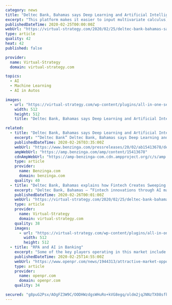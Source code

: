 ```yaml
---
category: news
title: "Deltec Bank, Bahamas says Deep Learning and Artificial Intelligence in Changing Data Analysis Field"
excerpt: "This platform makes it easier to input multivariate calculus, linear algebra, and statistics probability in useful ways. The algorithms used for deep learning and artificial intelligence use neural networks to discover the associations between the input and output layers. Between the data and the predictable solution sits a hidden layer (or ..."
publishedDateTime: 2020-02-25T00:00:00Z
webUrl: "https://virtual-strategy.com/2020/02/25/deltec-bank-bahamas-says-deep-learning-and-artificial-intelligence-in-changing-data-analysis-field/"
type: article
quality: 42
heat: 42
published: false

provider:
  name: Virtual-Strategy
  domain: virtual-strategy.com

topics:
  - AI
  - Machine Learning
  - AI in Autos

images:
  - url: "https://virtual-strategy.com/wp-content/plugins/all-in-one-seo-pack/images/default-user-image.png"
    width: 512
    height: 512
    title: "Deltec Bank, Bahamas says Deep Learning and Artificial Intelligence in Changing Data Analysis Field"

related:
  - title: "Deltec Bank, Bahamas says Deep Learning and Artificial Intelligence in Changing Data Analysis Field"
    excerpt: "“Deltec Bank” Deltec Bank, Bahamas says Deep Learning and Artificial Intelligence in Changing Data Analysis Field Deep learning can feel more like a buzzword"
    publishedDateTime: 2020-02-26T03:35:00Z
    webUrl: "https://www.benzinga.com/pressreleases/20/02/ab15413678/deltec-bank-bahamas-says-deep-learning-and-artificial-intelligence-in-changing-data-analysis-fiel"
    ampWebUrl: "https://amp.benzinga.com/amp/content/15413678"
    cdnAmpWebUrl: "https://amp-benzinga-com.cdn.ampproject.org/c/s/amp.benzinga.com/amp/content/15413678"
    type: article
    provider:
      name: Benzinga.com
      domain: benzinga.com
    quality: 40
  - title: "Deltec Bank, Bahamas explains how Fintech Creates Sweeping Changes for the Financial Services Industry"
    excerpt: "Deltec Bank, Bahamas – “Fintech innovations through AI make it a more straightforward process to understand what exists in the generated data to create more reliable outcomes.” The most significant bottleneck for the financial services industry is the ability to process and understand a massive volume of transactional data. Before the ..."
    publishedDateTime: 2020-02-26T00:01:00Z
    webUrl: "https://virtual-strategy.com/2020/02/25/deltec-bank-bahamas-explains-how-fintech-creates-sweeping-changes-for-the-financial-services-industry/"
    type: article
    provider:
      name: Virtual-Strategy
      domain: virtual-strategy.com
    quality: 38
    images:
      - url: "https://virtual-strategy.com/wp-content/plugins/all-in-one-seo-pack/images/default-user-image.png"
        width: 512
        height: 512
  - title: "RPA and AI in Banking"
    excerpt: "Some of the key players operating in this market include: Cognizant, Capgemini, Accenture, Fintech Singapore, The Lab Consulting, UiPath, iRobot, Robogals The report provides a basic overview of the industry including definitions and classifications. The RPA and AI in Banking Market analysis is provided for the international markets including ..."
    publishedDateTime: 2020-02-25T14:55:00Z
    webUrl: "https://www.openpr.com/news/1944313/attractive-market-opportunities-in-the-rpa-and-ai-in-banking"
    type: article
    provider:
      name: openpr.com
      domain: openpr.com
    quality: 34

secured: "g8puG2Psx/AOgFZ3W9C/OODHWzdgsWHuRo+kVG8egq/oldm2jqJNNzTX08sfkqAjEeu9DZWUN9hfL4o9AJ6nAtJbsVFLl9lcUxNgxfO0iCl+6FRDQFhzDrosrxxq600oFJyyNZLa7XR+tVoE70hckn4QaJQ1egyS0cAlsbxZdU7xLy9EN08c3/7wBbIhIIwIVdcwNsmmMH3w0req2NMgGwjs2FSFlktwluoqkLXFdpQbZxXn3Lu4ach50gsBnsJfoCxjeDiXvOMxQ0+6jGSCoYn+oM5Xhoe5ApiEZlDPDHYbZGgGMAxM813zVb4HV3/n;vZYJVOYanrVIMfY2Bef0Pw=="
---
```


